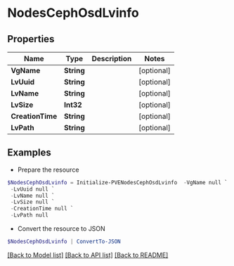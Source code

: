 # NodesCephOsdLvinfo
## Properties

Name | Type | Description | Notes
------------ | ------------- | ------------- | -------------
**VgName** | **String** |  | [optional] 
**LvUuid** | **String** |  | [optional] 
**LvName** | **String** |  | [optional] 
**LvSize** | **Int32** |  | [optional] 
**CreationTime** | **String** |  | [optional] 
**LvPath** | **String** |  | [optional] 

## Examples

- Prepare the resource
```powershell
$NodesCephOsdLvinfo = Initialize-PVENodesCephOsdLvinfo  -VgName null `
 -LvUuid null `
 -LvName null `
 -LvSize null `
 -CreationTime null `
 -LvPath null
```

- Convert the resource to JSON
```powershell
$NodesCephOsdLvinfo | ConvertTo-JSON
```

[[Back to Model list]](../README.md#documentation-for-models) [[Back to API list]](../README.md#documentation-for-api-endpoints) [[Back to README]](../README.md)

